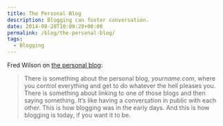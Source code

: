```yaml
---
title: The Personal Blog
description: Blogging can foster conversation.
date: 2014-08-28T10:00:28+00:00
permalink: /blog/the-personal-blog/
tags:
  - Blogging
---
```


Fred Wilson on [the personal blog](http://avc.com/2014/08/the-personal-blog/):

> There is something about the personal blog, <em>yourname.com</em>, where you control everything and get to do whatever the hell pleases you. There is something about linking to one of those blogs and then saying something. It’s like having a conversation in public with each other. This is how blogging was in the early days. And this is how blogging is today, if you want it to be.
